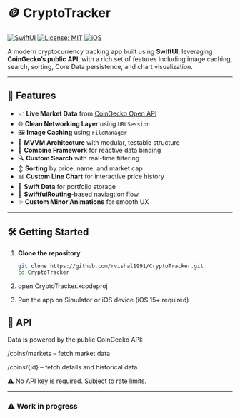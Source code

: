 # 🪙 CryptoTracker

[![SwiftUI](https://img.shields.io/badge/SwiftUI-Compatible-orange.svg)](https://developer.apple.com/xcode/swiftui/)
[![License: MIT](https://img.shields.io/badge/License-MIT-blue.svg)](LICENSE)
[![iOS](https://img.shields.io/badge/iOS-15%2B-lightgrey.svg)]()

A modern cryptocurrency tracking app built using **SwiftUI**, leveraging **CoinGecko’s public API**, with a rich set of features including image caching, search, sorting, Core Data persistence, and chart visualization.

---

## 🚀 Features

- 📈 **Live Market Data** from [CoinGecko Open API](https://www.coingecko.com/en/api)
- 🌐 **Clean Networking Layer** using `URLSession`
- 🖼 **Image Caching** using `FileManager`
- 🧱 **MVVM Architecture** with modular, testable structure
- 🔄 **Combine Framework** for reactive data binding
- 🔍 **Custom Search** with real-time filtering
- ↕️ **Sorting** by price, name, and market cap
- 📊 **Custom Line Chart** for interactive price history
- 💾 **Swift Data** for portfolio storage
- 📱 **SwiftfulRouting**-based naviagtion flow
- ✨ **Custom Minor Animations** for smooth UX


---

## 🛠 Getting Started

1. **Clone the repository**
   ```bash
   git clone https://github.com/rvishal1991/CryptoTracker.git
   cd CryptoTracker

2. open CryptoTracker.xcodeproj

3. Run the app on Simulator or iOS device (iOS 15+ required)


## 📡 API
Data is powered by the public CoinGecko API:

/coins/markets – fetch market data

/coins/{id} – fetch details and historical data

⚠️ No API key is required. Subject to rate limits.

---

### ⚠️ Work in progress



